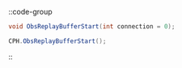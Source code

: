 ::code-group
  ```csharp [Method]
  void ObsReplayBufferStart(int connection = 0);
  ```
  ```csharp [Example]
  CPH.ObsReplayBufferStart();
  ```
::
